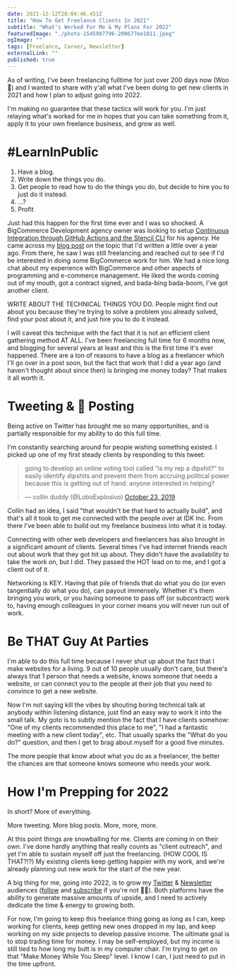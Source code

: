 ```yaml
---
date: 2021-12-12T20:04:46.451Z
title: "How To Get Freelance Clients In 2021" 
subtitle: "What's Worked For Me & My Plans For 2022"
featuredImage: "./photo-1545987796-200677ee1011.jpeg"
ogImage: ""
tags: [Freelance, Career, Newsletter]
externalLink: ""
published: true
---
```

As of writing, I've been freelancing fulltime for just over 200 days now (Woo 🎉) and I wanted to share with y'all what I've been doing to get new clients in 2021 and how I plan to adjust going into 2022. 

I'm making no guarantee that these tactics will work for you. I'm just relaying what's worked for me in hopes that you can take something from it, apply it to your own freelance business, and grow as well. 

# #LearnInPublic

1. Have a blog. 
2. Write down the things you do. 
3. Get people to read how to do the things you do, but decide to hire you to just do it instead.
4. ...?
5. Profit

Just had this happen for the first time ever and I was so shocked. A BigCommerce Development agency owner was looking to setup [Continuous Integration through GitHub Actions and the Stencil CLI](https://jackharner.com/blog/bigcommerce-stencil-ci-cd-with-github-actions/) for his agency. He came across my [blog post](https://jackharner.com/blog/bigcommerce-stencil-ci-cd-with-github-actions/) on the topic that I'd written a little over a year ago. From there, he saw I was still freelancing and reached out to see if I'd be interested in doing some BigCommerce work for him. We had a nice long chat about my experience with BigCommerce and other aspects of programming and e-commerce management. He liked the words coming out of my mouth, got a contract signed, and bada-bing bada-boom, I've got another client.

WRITE ABOUT THE TECHNICAL THINGS YOU DO. People might find out about you because they're trying to solve a problem you already solved, find your post about it, and just hire you to do it instead.

I will caveat this technique with the fact that it is not an efficient client gathering method AT ALL. I've been freelancing full time for 6 months now, and blogging for several years at least and this is the first time it's ever happened. There are a ton of reasons to have a blog as a freelancer which I'll go over in a post soon, but the fact that work that I did a year ago (and haven't thought about since then) is bringing me money today? That makes it all worth it. 

# Tweeting & 💩 Posting

Being active on Twitter has brought me so many opportunities, and is partially responsible for my ability to do this full time.

I'm constantly searching around for people wishing something existed. I picked up one of my first steady clients by responding to this tweet:

<blockquote class="twitter-tweet"><p lang="en" dir="ltr">going to develop an online voting tool called “is my rep a dipshit?” to easily identify dipshits and prevent them from accruing political power because this is getting out of hand. anyone interested in helping?</p>&mdash; collin duddy (@LoboExplosivo) <a href="https://twitter.com/LoboExplosivo/status/1187057265146318849?ref_src=twsrc%5Etfw">October 23, 2019</a></blockquote>

Collin had an idea, I said "that wouldn't be that hard to actually build", and that's all it took to get me connected with the people over at IDK Inc. From there I've been able to build out my freelance business into what it is today.

Connecting with other web developers and freelancers has also brought in a significant amount of clients. Several times I've had internet friends reach out about work that they got hit up about. They didn't have the availability to take the work on, but I did. They passed the HOT lead on to me, and I got a client out of it.

Networking is KEY. Having that pile of friends that do what you do (or even tangentially do what you do), can payout immensely. Whether it's them bringing you work, or you having someone to pass off (or subcontract) work to, having enough colleagues in your corner means you will never run out of work.

# Be THAT Guy At Parties

I'm able to do this full time because I never shut up about the fact that I make websites for a living. 9 out of 10 people usually don't care, but there's always that 1 person that needs a website, knows someone that needs a website, or can connect you to the people at their job that you need to convince to get a new website. 

Now I'm not saying kill the vibes by shouting boring technical talk at anybody within listening distance, just find an easy way to work it into the small talk. My goto is to subtly mention the fact that I have clients somehow: "One of my clients recommended this place to me", "I had a fantastic meeting with a new client today", etc. That usually sparks the "What do you do?" question, and then I get to brag about myself for a good five minutes.

The more people that know about what you do as a freelancer, the better the chances are that someone knows someone who needs your work. 

# How I'm Prepping for 2022

In short? More of everything. 

More tweeting. More blog posts. More, more, more.

At this point things are snowballing for me. Clients are coming in on their own. I've done hardly anything that really counts as "client outreach", and yet I'm able to sustain myself off just the freelancing. (HOW COOL IS THAT?!?) My existing clients keep getting happier with my work, and we're already planning out new work for the start of the new year.

A big thing for me, going into 2022, is to grow my [Twitter](https://twitter.com/jackharner) & [Newsletter](../../newsletter) audiences ([follow](https://twitter.com/jackharner) and [subscribe](../../newsletter) if you're not 🙏🏽). Both platforms have the ability to generate massive amounts of upside, and I need to actively dedicate the time & energy to growing both.

For now, I'm going to keep this freelance thing going as long as I can, keep working for clients, keep getting new ones dropped in my lap, and keep working on my side projects to develop passive income. The ultimate goal is to stop trading time for money. I may be self-employed, but my income is still tied to how long my butt is in my computer chair. I'm trying to get on that "Make Money While You Sleep" level. I know I can, I just need to put in the time upfront.